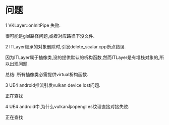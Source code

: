 # 问题

1 VKLayer::onInitPipe 失败.

很可能是glsl路径问题,或者对应路径下没文件.

2 ITLayer继承的对象删除时,引发delete_scalar.cpp断点错误.

因为ITLayer属于抽像类,没的提供默认的析构函数,然而ITLayer是有堆栈对象的,所以出现问题.

总结: 所有抽像类必需提供virtual析构函数.

3 UE4 android推流引发vulkan device lost问题.

正在查找

4 UE4 android中,为什么vulkan与opengl es纹理直接对接失败.

正在查找
